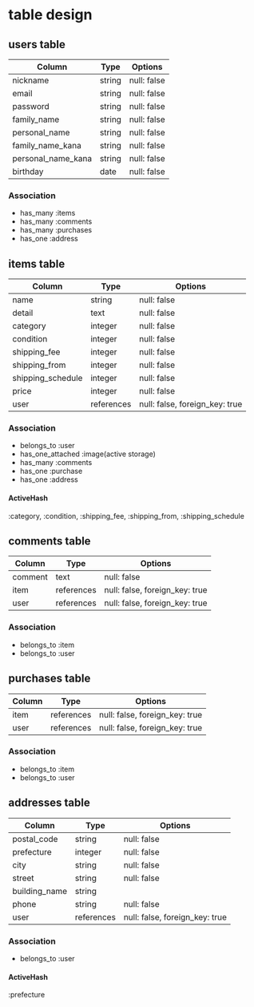 # table design

## users table

| Column             | Type   | Options     |
| --------           | ------ | ----------- |
| nickname           | string | null: false |
| email              | string | null: false |
| password           | string | null: false |
| family_name        | string | null: false |
| personal_name      | string | null: false |
| family_name_kana   | string | null: false |
| personal_name_kana | string | null: false |
| birthday           | date   | null: false |

### Association
- has_many :items
- has_many :comments
- has_many :purchases
- has_one :address


## items table

| Column            | Type    | Options     |
| --------          | ------  | ----------- |
| name              | string  | null: false |
| detail            | text    | null: false |
| category          | integer | null: false |
| condition         | integer | null: false |
| shipping_fee      | integer | null: false |
| shipping_from     | integer | null: false |
| shipping_schedule | integer | null: false |
| price             | integer | null: false |
| user           | references | null: false, foreign_key: true |

### Association
- belongs_to :user
- has_one_attached :image(active storage)
- has_many :comments
- has_one :purchase
- has_one :address

#### ActiveHash
:category, :condition, :shipping_fee, :shipping_from, :shipping_schedule


## comments table

| Column   | Type    | Options     |
| -------- | ------  | ----------- |
| comment  | text    | null: false |
| item  | references | null: false, foreign_key: true |
| user  | references | null: false, foreign_key: true |

### Association
- belongs_to :item
- belongs_to :user


## purchases table

| Column     | Type       | Options     |
| --------   | ------     | ----------- |
| item       | references | null: false, foreign_key: true |
| user       | references | null: false, foreign_key: true |

### Association
- belongs_to :item
- belongs_to :user


## addresses table

| Column        | Type    | Options     |
| --------      | ------  | ----------- |
| postal_code   | string  | null: false |
| prefecture    | integer | null: false |
| city          | string  | null: false |
| street        | string  | null: false |
| building_name | string  |             |
| phone         | string  | null: false |
| user       | references | null: false, foreign_key: true |

### Association
- belongs_to :user

#### ActiveHash
:prefecture
